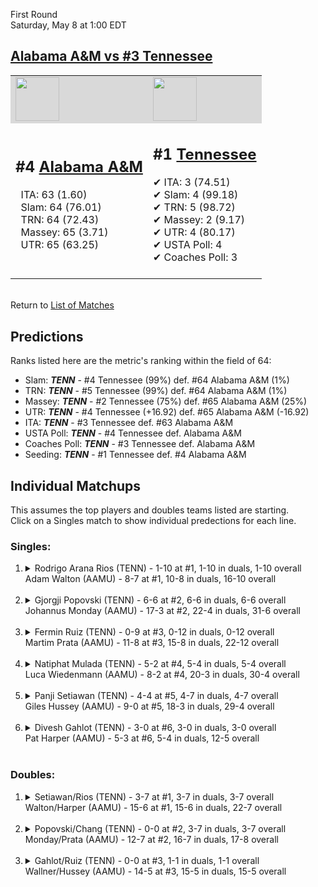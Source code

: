 First Round  
Saturday, May 8 at 1:00 EDT
## [Alabama A&M vs #3 Tennessee](https://www.ncaa.com/game/5833386) 

<table><tr style="background-color: #d9d9d9 !important"><td><a href="#"><img src="https://www.ncaa.com/sites/default/files/images/logos/schools/a/alabama-am.70.png" width="70" height="70" /></a></td><td><a href="#"><img src="https://www.ncaa.com/sites/default/files/images/logos/schools/t/tennessee.70.png" width="70" height="70" /></a></td></tr><tr>
<td>  

<h2>#4 <a href="#">Alabama A&M</a></h2>  
&nbsp; ITA: 63 (1.60)<br>  
&nbsp; Slam: 64 (76.01)<br>  
&nbsp; TRN: 64 (72.43)<br>  
&nbsp; Massey: 65 (3.71)<br>  
&nbsp; UTR: 65 (63.25)<br>  
<br>  

</td>
<td>  

<h2>#1 <a href="#">Tennessee</a></h2>  
&#10004; ITA: 3 (74.51)<br>  
&#10004; Slam: 4 (99.18)<br>  
&#10004; TRN: 5 (98.72)<br>  
&#10004; Massey: 2 (9.17)<br>  
&#10004; UTR: 4 (80.17)<br>  
&#10004; USTA Poll: 4<br>  
&#10004; Coaches Poll: 3<br>  
<br>  

</td>
</tr></table>  


<br>Return to [List of Matches](../index.md)  

## Predictions  

Ranks listed here are the metric's ranking within the field of 64:  
- Slam: ***TENN*** - #4 Tennessee (99%) def. #64 Alabama A&M (1%)  
- TRN: ***TENN*** - #5 Tennessee (99%) def. #64 Alabama A&M (1%)  
- Massey: ***TENN*** - #2 Tennessee (75%) def. #65 Alabama A&M (25%)  
- UTR: ***TENN*** - #4 Tennessee (+16.92) def. #65 Alabama A&M (-16.92)  
- ITA: ***TENN*** - #3 Tennessee def. #63 Alabama A&M  
- USTA Poll: ***TENN*** - #4 Tennessee def. Alabama A&M  
- Coaches Poll: ***TENN*** - #3 Tennessee def. Alabama A&M  
- Seeding: ***TENN*** - #1 Tennessee def. #4 Alabama A&M  

## Individual Matchups  
This assumes the top players and doubles teams listed are starting.  
Click on a Singles match to show individual predections for each line.  

### Singles:  

<ol>
<li><details>
<summary markdown="span">Rodrigo Arana Rios (TENN) - 1-10 at #1, 1-10 in duals, 1-10 overall<br>Adam Walton (AAMU) - 8-7 at #1, 10-8 in duals, 16-10 overall</summary>
<h4>Predictions</h4><ul>
<li>Slam: <b><i>TENN</i></b> - Walton (99%) def. Rios (1%)</li>  
<li>TRN: <b><i>TENN</i></b> - Walton (99%) def. Rios (1%)</li>  
<li>Massey: <b><i>TENN</i></b> - Walton (75%) def. Rios (25%)</li>  
<li>UTR: <b><i>TENN</i></b> - Walton (99%) def. Rios (1%)</li>  
<li>ITA: <b><i>TENN</i></b> - Walton (42.60) def. Rios (0.00)</li>  
</ul>
</details>&nbsp;</li>
<li><details>
<summary markdown="span">Gjorgji Popovski (TENN) - 6-6 at #2, 6-6 in duals, 6-6 overall<br>Johannus Monday (AAMU) - 17-3 at #2, 22-4 in duals, 31-6 overall</summary>
<h4>Predictions</h4><ul>
<li>Slam: <b><i>TENN</i></b> - Monday (99%) def. Popovski (1%)</li>  
<li>TRN: <b><i>TENN</i></b> - Monday (99%) def. Popovski (1%)</li>  
<li>Massey: <b><i>TENN</i></b> - Monday (75%) def. Popovski (25%)</li>  
<li>UTR: <b><i>TENN</i></b> - Monday (99%) def. Popovski (1%)</li>  
<li>ITA: <b><i>TENN</i></b> - Monday (43.71) def. Popovski (1.64)</li>  
</ul>
</details>&nbsp;</li>
<li><details>
<summary markdown="span">Fermin Ruiz (TENN) - 0-9 at #3, 0-12 in duals, 0-12 overall<br>Martim Prata (AAMU) - 11-8 at #3, 15-8 in duals, 22-12 overall</summary>
<h4>Predictions</h4><ul>
<li>Slam: <b><i>TENN</i></b> - Prata (100%) def. Ruiz (0%)</li>  
<li>TRN: <b><i>TENN</i></b> - Prata (100%) def. Ruiz (0%)</li>  
<li>Massey: <b><i>TENN</i></b> - Prata (75%) def. Ruiz (25%)</li>  
<li>UTR: <b><i>TENN</i></b> - Prata (99%) def. Ruiz (1%)</li>  
<li>ITA: <b><i>TENN</i></b> - Prata (18.77) def. Ruiz (0.00)</li>  
</ul>
</details>&nbsp;</li>
<li><details>
<summary markdown="span">Natiphat Mulada (TENN) - 5-2 at #4, 5-4 in duals, 5-4 overall<br>Luca Wiedenmann (AAMU) - 8-2 at #4, 20-3 in duals, 30-4 overall</summary>
<h4>Predictions</h4><ul>
<li>Slam: <b><i>TENN</i></b> - Wiedenmann (99%) def. Mulada (1%)</li>  
<li>TRN: <b><i>TENN</i></b> - Wiedenmann (99%) def. Mulada (1%)</li>  
<li>Massey: <b><i>TENN</i></b> - Wiedenmann (75%) def. Mulada (25%)</li>  
<li>UTR: <b><i>TENN</i></b> - Wiedenmann (99%) def. Mulada (1%)</li>  
<li>ITA: <b><i>TENN</i></b> - Wiedenmann (4.02) def. Mulada (1.65)</li>  
</ul>
</details>&nbsp;</li>
<li><details>
<summary markdown="span">Panji Setiawan (TENN) - 4-4 at #5, 4-7 in duals, 4-7 overall<br>Giles Hussey (AAMU) - 9-0 at #5, 18-3 in duals, 29-4 overall</summary>
<h4>Predictions</h4><ul>
<li>Slam: <b><i>TENN</i></b> - Hussey (99%) def. Setiawan (1%)</li>  
<li>TRN: <b><i>TENN</i></b> - Hussey (99%) def. Setiawan (1%)</li>  
<li>Massey: <b><i>TENN</i></b> - Hussey (75%) def. Setiawan (25%)</li>  
<li>UTR: <b><i>TENN</i></b> - Hussey (99%) def. Setiawan (1%)</li>  
<li>ITA: <b><i>TENN</i></b> - Hussey (7.54) def. Setiawan (1.79)</li>  
</ul>
</details>&nbsp;</li>
<li><details>
<summary markdown="span">Divesh Gahlot (TENN) - 3-0 at #6, 3-0 in duals, 3-0 overall<br>Pat Harper (AAMU) - 5-3 at #6, 5-4 in duals, 12-5 overall</summary>
<h4>Predictions</h4><ul>
<li>Slam: <b><i>TENN</i></b> - Harper (100%) def. Gahlot (0%)</li>  
<li>TRN: <b><i>TENN</i></b> - Harper (100%) def. Gahlot (0%)</li>  
<li>Massey: <b><i>TENN</i></b> - Harper (75%) def. Gahlot (25%)</li>  
<li>UTR: <b><i>TENN</i></b> - Harper (99%) def. Gahlot (1%)</li>  
<li>ITA: <b><i>TENN</i></b> - Harper (5.43) def. Gahlot (1.77)</li>  
</ul>
</details>&nbsp;</li>
</ol>

### Doubles:  

<ol>
<li><details>
<summary markdown="span">Setiawan/Rios (TENN) - 3-7 at #1, 3-7 in duals, 3-7 overall<br>Walton/Harper (AAMU) - 15-6 at #1, 15-6 in duals, 22-7 overall</summary>
<br>Sorry, we don't have any metrics for this match
</details>&nbsp;</li>
<li><details>
<summary markdown="span">Popovski/Chang (TENN) - 0-0 at #2, 3-7 in duals, 3-7 overall<br>Monday/Prata (AAMU) - 12-7 at #2, 16-7 in duals, 17-8 overall</summary>
<br>Sorry, we don't have any metrics for this match
</details>&nbsp;</li>
<li><details>
<summary markdown="span">Gahlot/Ruiz (TENN) - 0-0 at #3, 1-1 in duals, 1-1 overall<br>Wallner/Hussey (AAMU) - 14-5 at #3, 15-5 in duals, 15-5 overall</summary>
<br>Sorry, we don't have any metrics for this match
</details>&nbsp;</li>
</ol>